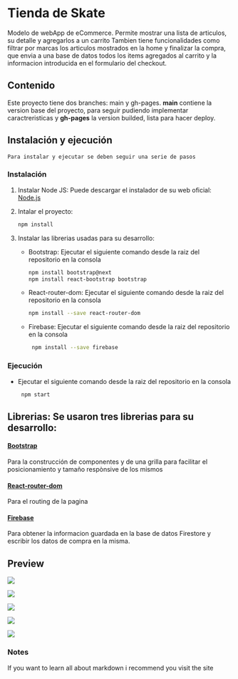 # Tienda de Skate
Modelo de webApp de eCommerce. Permite mostrar una lista de articulos, su detalle y agregarlos a un carrito
Tambien tiene funcionalidades como filtrar por marcas los articulos mostrados en la home y finalizar la compra, que envia a una base de datos todos los items agregados al carrito y la informacion introducida en el formulario del checkout.

## Contenido

Este proyecto tiene dos branches: main y gh-pages. **main** contiene la version base del proyecto, para seguir pudiendo implementar caractreristicas y **gh-pages** la version builded, lista para hacer deploy.

## Instalación y ejecución
    Para instalar y ejecutar se deben seguir una serie de pasos
### Instalación
1. Instalar Node JS: Puede descargar el instalador de su web oficial: [Node.js](https://nodejs.org/es/)

2. Intalar el proyecto: 
    ```bash
    npm install
    ```

3. Instalar las librerias usadas para su desarrollo:
    * Bootstrap: Ejecutar el siguiente comando desde la raiz del repositorio en la consola 
        ```bash
        npm install bootstrap@next
        npm install react-bootstrap bootstrap
        ```
    * React-router-dom: Ejecutar el siguiente comando desde la raiz del repositorio en la consola 
        ```bash
        npm install --save react-router-dom
        ```
    * Firebase: Ejecutar el siguiente comando desde la raiz del repositorio en la consola 
       ```bash
        npm install --save firebase
        ```
### Ejecución
* Ejecutar el siguiente comando desde la raiz del repositorio en la consola 
   ```bash
    npm start
    ```
## Librerias: Se usaron tres librerias para su desarrollo:
#### [Bootstrap](https://react-bootstrap.github.io/)
Para la construcción de componentes y de una grilla para facilitar el posicionamiento y tamaño respònsive de los mismos
#### [React-router-dom](https://reactrouter.com/)
Para el routing de la pagina
#### [Firebase](https://firebase.google.com/)
Para obtener la informacion guardada en la base de datos Firestore y escribir los datos de compra en la misma.

## Preview

![](/preview/1.png)

![](/preview/2.png)

![](/preview/3.png)

![](/preview/4.png)

![](/preview/5.png)

### Notes
If you want to learn all about markdown i recommend you visit the site 
